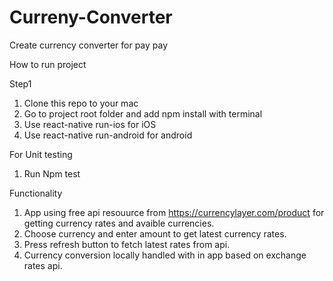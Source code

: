 # Curreny-Converter
Create currency converter for pay pay

How to run project

Step1
1. Clone this repo to your mac
2. Go to project root folder and add npm install with terminal
3. Use react-native run-ios for iOS
4. Use react-native run-android for android

For Unit testing

1. Run Npm test

Functionality

1. App using free api resouurce from https://currencylayer.com/product for getting currency rates and avaible currencies.
2. Choose currency and enter amount to get latest currency rates.
3. Press refresh button to fetch latest rates from api.
4. Currency conversion locally handled with in app based on exchange rates api.
